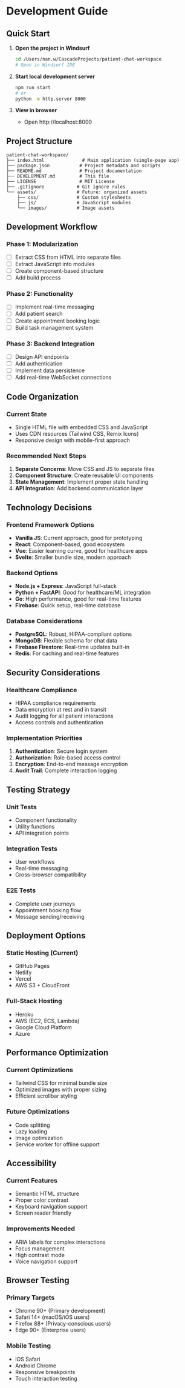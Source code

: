 # Development Guide

## Quick Start

1. **Open the project in Windsurf**
   ```bash
   cd /Users/nan.w/CascadeProjects/patient-chat-workspace
   # Open in Windsurf IDE
   ```

2. **Start local development server**
   ```bash
   npm run start
   # or
   python -m http.server 8000
   ```

3. **View in browser**
   - Open http://localhost:8000

## Project Structure

```
patient-chat-workspace/
├── index.html              # Main application (single-page app)
├── package.json           # Project metadata and scripts
├── README.md              # Project documentation
├── DEVELOPMENT.md         # This file
├── LICENSE                # MIT License
├── .gitignore            # Git ignore rules
└── assets/               # Future: organized assets
    ├── css/              # Custom stylesheets
    ├── js/               # JavaScript modules
    └── images/           # Image assets
```

## Development Workflow

### Phase 1: Modularization
- [ ] Extract CSS from HTML into separate files
- [ ] Extract JavaScript into modules
- [ ] Create component-based structure
- [ ] Add build process

### Phase 2: Functionality
- [ ] Implement real-time messaging
- [ ] Add patient search
- [ ] Create appointment booking logic
- [ ] Build task management system

### Phase 3: Backend Integration
- [ ] Design API endpoints
- [ ] Add authentication
- [ ] Implement data persistence
- [ ] Add real-time WebSocket connections

## Code Organization

### Current State
- Single HTML file with embedded CSS and JavaScript
- Uses CDN resources (Tailwind CSS, Remix Icons)
- Responsive design with mobile-first approach

### Recommended Next Steps
1. **Separate Concerns**: Move CSS and JS to separate files
2. **Component Structure**: Create reusable UI components
3. **State Management**: Implement proper state handling
4. **API Integration**: Add backend communication layer

## Technology Decisions

### Frontend Framework Options
- **Vanilla JS**: Current approach, good for prototyping
- **React**: Component-based, good ecosystem
- **Vue**: Easier learning curve, good for healthcare apps
- **Svelte**: Smaller bundle size, modern approach

### Backend Options
- **Node.js + Express**: JavaScript full-stack
- **Python + FastAPI**: Good for healthcare/ML integration
- **Go**: High performance, good for real-time features
- **Firebase**: Quick setup, real-time database

### Database Considerations
- **PostgreSQL**: Robust, HIPAA-compliant options
- **MongoDB**: Flexible schema for chat data
- **Firebase Firestore**: Real-time updates built-in
- **Redis**: For caching and real-time features

## Security Considerations

### Healthcare Compliance
- HIPAA compliance requirements
- Data encryption at rest and in transit
- Audit logging for all patient interactions
- Access controls and authentication

### Implementation Priorities
1. **Authentication**: Secure login system
2. **Authorization**: Role-based access control
3. **Encryption**: End-to-end message encryption
4. **Audit Trail**: Complete interaction logging

## Testing Strategy

### Unit Tests
- Component functionality
- Utility functions
- API integration points

### Integration Tests
- User workflows
- Real-time messaging
- Cross-browser compatibility

### E2E Tests
- Complete user journeys
- Appointment booking flow
- Message sending/receiving

## Deployment Options

### Static Hosting (Current)
- GitHub Pages
- Netlify
- Vercel
- AWS S3 + CloudFront

### Full-Stack Hosting
- Heroku
- AWS (EC2, ECS, Lambda)
- Google Cloud Platform
- Azure

## Performance Optimization

### Current Optimizations
- Tailwind CSS for minimal bundle size
- Optimized images with proper sizing
- Efficient scrollbar styling

### Future Optimizations
- Code splitting
- Lazy loading
- Image optimization
- Service worker for offline support

## Accessibility

### Current Features
- Semantic HTML structure
- Proper color contrast
- Keyboard navigation support
- Screen reader friendly

### Improvements Needed
- ARIA labels for complex interactions
- Focus management
- High contrast mode
- Voice navigation support

## Browser Testing

### Primary Targets
- Chrome 90+ (Primary development)
- Safari 14+ (macOS/iOS users)
- Firefox 88+ (Privacy-conscious users)
- Edge 90+ (Enterprise users)

### Mobile Testing
- iOS Safari
- Android Chrome
- Responsive breakpoints
- Touch interaction testing
